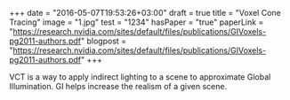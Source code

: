 +++
date = "2016-05-07T19:53:26+03:00"
draft = true
title = "Voxel Cone Tracing"
image = "1.jpg"
test = "1234"
hasPaper = "true"
paperLink = "https://research.nvidia.com/sites/default/files/publications/GIVoxels-pg2011-authors.pdf"
blogpost = "https://research.nvidia.com/sites/default/files/publications/GIVoxels-pg2011-authors.pdf"
+++

VCT is a way to apply indirect lighting to a scene to approximate Global Illumination. GI helps increase the realism of a given scene.
